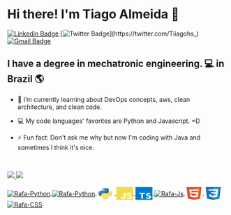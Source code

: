 # Hi there! I'm Tiago Almeida 👋

[![Linkedin Badge](https://img.shields.io/badge/-LinkedIn-blue?style=for-the-badge&logo=Linkedin&logoColor=white&link=https:https://www.linkedin.com/in/tiago-hs-almeida/)](https://www.linkedin.com/in/tiago-hs-almeida/)
[![Twitter Badge](https://img.shields.io/badge/-Twitter-1ca0f1?style=for-the-badge&labelColor=1ca0f1&logo=twitter&logoColor=white&link=https://twitter.com/Tiiagohs_)](https://twitter.com/Tiiagohs_)
[![Gmail Badge](https://img.shields.io/badge/-Gmail-c14438?style=for-the-badge&logo=Gmail&logoColor=white&link=mailto:herique.sa@gmail.com)](mailto:herique.sa@gmail.com)

## I have a degree in mechatronic engineering. 💻 in Brazil 🌎


- 🌱 I’m currently learning about DevOps concepts, aws, clean architecture, and clean code.

- 💻 My code languages' favorites are Python and Javascript. =D

- ⚡ Fun fact:  Don't ask me why but now I'm coding with Java and sometimes I think it's nice.
 ##

 <div><br>
  <a href="https://github.com/TiagoGim">
  <img height="180em" src="https://github-readme-stats.vercel.app/api?username=TiagoGim&show_icons=true&theme=prussian&include_all_commits=true&count_private=true"/>
  <img height="180em" src="https://github-readme-stats.vercel.app/api/top-langs/?username=TiagoGim&layout=compact&langs_count=7&theme=vue-dark"/>
</div>

<div style="display: inline_block"><br>
  
  <img align="center" alt="Rafa-Python" height="35" width="45" src="https://icongr.am/devicon/java-original.svg">
  <img align="center" alt="Rafa-Python" height="32" width="32" src="https://www.vectorlogo.zone/logos/springio/springio-icon.svg">
  
  <img align="center" alt="Rafa-Python" height="30" width="40" src="https://raw.githubusercontent.com/devicons/devicon/master/icons/python/python-original.svg">
  <img align="center" alt="Rafa-Js" height="30" width="40" src="https://raw.githubusercontent.com/devicons/devicon/master/icons/javascript/javascript-plain.svg">
  <img align="center" alt="Rafa-Ts" height="30" width="40" src="https://raw.githubusercontent.com/devicons/devicon/master/icons/typescript/typescript-plain.svg">
  <img align="center" alt="Rafa-Js" height="30" width="40" src="https://icongr.am/devicon/angularjs-original.svg?size=35&color=currentColor">
  <img align="center" alt="Rafa-HTML" height="30" width="40" src="https://raw.githubusercontent.com/devicons/devicon/master/icons/html5/html5-original.svg">
  <img align="center" alt="Rafa-CSS" height="30" width="40" src="https://raw.githubusercontent.com/devicons/devicon/master/icons/css3/css3-original.svg">
  <img align="center" alt="Rafa-CSS" height="30" width="40" src="https://img.shields.io/badge/Vue.js-35495E?style=for-the-badge&logo=vue.js&logoColor=4FC08D">
 
    
</div>
 

